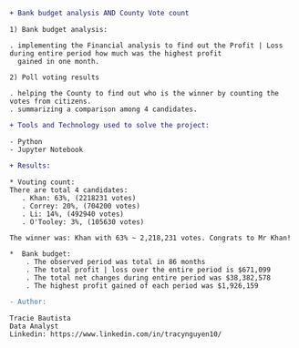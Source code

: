 ```diff
+ Bank budget analysis AND County Vote count
```

    1) Bank budget analysis: 

    . implementing the Financial analysis to find out the Profit | Loss during entire period how much was the highest profit 
      gained in one month. 

    2) Poll voting results
    
    . helping the County to find out who is the winner by counting the votes from citizens.
    . summarizing a comparison among 4 candidates.  
    

```diff
+ Tools and Technology used to solve the project:
```

    - Python
    - Jupyter Notebook 
 
 ```diff
 + Results:
 ```
    
    * Vouting count: 
    There are total 4 candidates:
       . Khan: 63%, (2218231 votes)
       . Correy: 20%, (704200 votes)
       . Li: 14%, (492940 votes)
       . O'Tooley: 3%, (105630 votes)
    
    The winner was: Khan with 63% ~ 2,218,231 votes. Congrats to Mr Khan! 
    
    *  Bank budget: 
        . The observed period was total in 86 months
        . The total profit | loss over the entire period is $671,099
        . The total net changes during entire period was $38,382,578
        . The highest profit gained of each period was $1,926,159
       
```diff
- Author:
```
    Tracie Bautista
    Data Analyst
    Linkedin: https://www.linkedin.com/in/tracynguyen10/

